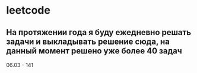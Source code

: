 # leetcode

## На протяжении года я буду ежедневно решать задачи и выкладывать решение сюда, на данный момент решено уже более 40 задач


06.03 - 141